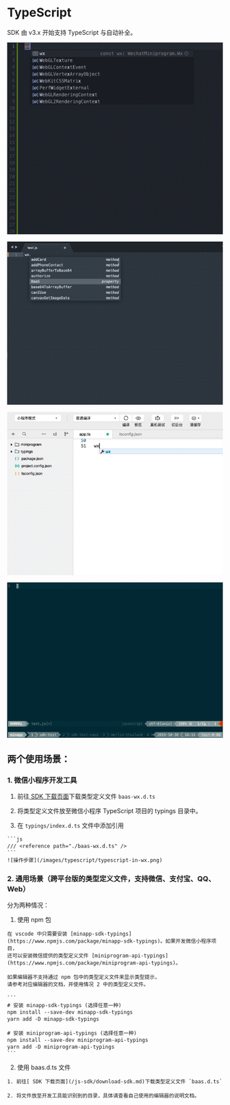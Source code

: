 # TypeScript

SDK 由 v3.x 开始支持 TypeScript 与自动补全。

![自动补全 - VS Code](/images/typescript/auto-completion-vscode.gif)

![自动补全 - Sublime](/images/typescript/auto-completion-sublime.gif)

![自动补全 - 微信开发者工具](/images/typescript/auto-completion-wx.gif)

![自动补全 - vim](/images/typescript/auto-completion-vim.gif)

## 两个使用场景：

### 1. 微信小程序开发工具

  1. 前往[ SDK 下载页面](/js-sdk/download-sdk.md)下载类型定义文件 `baas-wx.d.ts`

  2. 将类型定义文件放至微信小程序 TypeScript 项目的 typings 目录中。

  3. 在 `typings/index.d.ts` 文件中添加引用

    ```js
    /// <reference path="./baas-wx.d.ts" />
    ```
    ![操作步骤](/images/typescript/typescript-in-wx.png)

### 2. 通用场景（跨平台版的类型定义文件，支持微信、支付宝、QQ、Web）

  分为两种情况：

  1. 使用 npm 包

    在 vscode 中只需要安装 [minapp-sdk-typings](https://www.npmjs.com/package/minapp-sdk-typings)。如果开发微信小程序项目，
    还可以安装微信提供的类型定义文件 [miniprogram-api-typings](https://www.npmjs.com/package/miniprogram-api-typings)。

    如果编辑器不支持通过 npm 包中的类型定义文件来显示类型提示，
    请参考对应编辑器的文档，并使用情况 2 中的类型定义文件。

    ```
    # 安装 minapp-sdk-typings (选择任意一种)
    npm install --save-dev minapp-sdk-typings
    yarn add -D minapp-sdk-typings

    # 安装 miniprogram-api-typings (选择任意一种)
    npm install --save-dev miniprogram-api-typings
    yarn add -D miniprogram-api-typings
    ```

  2. 使用 baas.d.ts 文件

    1. 前往[ SDK 下载页面](/js-sdk/download-sdk.md)下载类型定义文件 `baas.d.ts`

    2. 将文件放至开发工具能识别到的目录，具体请查看自己使用的编辑器的说明文档。


